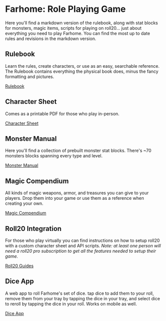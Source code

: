 # Farhome: Role Playing Game

Here you'll find a markdown version of the rulebook, along with stat blocks for monsters, magic items, scripts for playing on roll20... just about everything you need to play Farhome. You can find the most up to date rules and revisions in the markdown version.

## Rulebook

Learn the rules, create characters, or use as an easy, searchable reference. The Rulebook contains everything the physical book does, minus the fancy formatting and pictures.

[Rulebook](rulesdoc.md)

## Character Sheet

Comes as a printable PDF for those who play in-person.

[Character Sheet](character-sheet.pdf)

## Monster Manual

Here you'll find a collection of prebuilt monster stat blocks. There's ~70 monsters blocks spanning every type and level.

[Monster Manual](monstermanual.md)

## Magic Compendium

All kinds of magic weapons, armor, and treasures you can give to your players. Drop them into your game or use them as a reference when creating your own.

[Magic Compendium](magiccompendium.md)

## Roll20 Integration

For those who play virtually you can find instructions on how to setup roll20 with a custom character sheet and API scripts. _Note: at least one person will need a roll20 pro subscription to get all the features needed to setup their game._

[Roll20 Guides](roll20/readme.md)

## Dice App

A web app to roll Farhome's set of dice. tap dice to add them to your roll, remove them from your tray by tapping the dice in your tray, and select dice to reroll by tapping the dice in your roll. Works on mobile as well.

[Dice App](https://www.farhomerpg.com/diceroller/index.html)